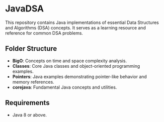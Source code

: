 # JavaDSA

This repository contains Java implementations of essential Data Structures and Algorithms (DSA) concepts. It serves as a learning resource and reference for common DSA problems.

## Folder Structure
- **BigO**: Concepts on time and space complexity analysis.
- **Classes**: Core Java classes and object-oriented programming examples.
- **Pointers**: Java examples demonstrating pointer-like behavior and memory references.
- **corejava**: Fundamental Java concepts and utilities.

## Requirements
- Java 8 or above.
